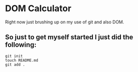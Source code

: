 # DOM Calculator

Right now just brushing up on my use of git and also DOM.

## So just to get myself started I just did the following:

	git init
    touch README.md
    git add .